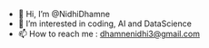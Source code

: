 - 👋 Hi, I’m @NidhiDhamne
- 👀 I’m interested in coding, AI and DataScience
- 📫 How to reach me : dhamnenidhi3@gmail.com 

<!---
NidhiDhamne/NidhiDhamne is a ✨ special ✨ repository because its `README.md` (this file) appears on your GitHub profile.
You can click the Preview link to take a look at your changes.
--->
